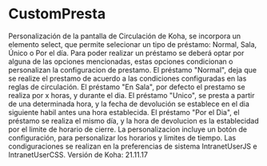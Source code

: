 # CustomPresta
Personalización de la pantalla de Circulación de Koha, se incorpora un elemento select, que permite selecionar un tipo de préstamo: Normal, Sala, Único o Por el día.
Para poder realizar un préstamo se deberá optar por alguna de las opciones mencionadas, estas opciones condicionan o personalizan la configuracion de prestamo.
El préstamo "Normal", deja que se realize el prestamo de acuerdo a las condiciones configuradas en las reglas de circulación.
El préstamo "En Sala", por defecto el prestamo se realiza por x horas, y durante el dia.
El préstamo "Unico", se presta a partir de una determinada hora, y la fecha de devolución se establece en el dia siguiente habil antes una hora establecida. 
El préstamo "Por el Dia", el préstamo se realiza el mismo día, y la hora de devolucion es la establecidad por el limite de horario de cierre. 
La personalizacion incluye un botón de configuración, para personalizar los horarios y limites de tiempo.
Las condiguraciones se realizan en la preferencias de sistema IntranetUserJS e IntranetUserCSS.
Versión de Koha: 21.11.17



